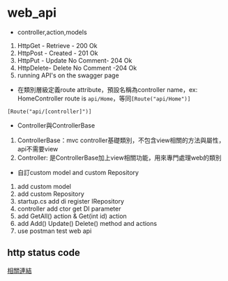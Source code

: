 # web_api

- controller,action,models
1. HttpGet - Retrieve - 200 Ok
2. HttpPost - Created - 201 Ok
3. HttpPut - Update No Comment- 204 Ok
4. HttpDelete- Delete No Comment -204 Ok
5. running API's on the swagger page


- 在類別層級定義route attribute，預設名稱為controller name，ex: HomeController route is `api/Home`，等同`[Route("api/Home")]`

```aspx-csharp
[Route("api/[controller]")]
```

- Controller與ControllerBase
1. ControllerBase：mvc controller基礎類別，不包含view相關的方法與屬性，api不需要view
2. Controller: 是ControllerBase加上view相關功能，用來專門處理web的類別

- 自訂custom model and custom Repository
1. add custom model
2. add custom Repository
3. startup.cs add di register IRepository
4. controller add ctor get DI parameter
5. add GetAll() action & Get(int id) action
6. add Add() Update() Delete() method and actions
7. use postman test web api


## http status code

[相關連結](https://developer.mozilla.org/zh-TW/docs/Web/HTTP/Status)